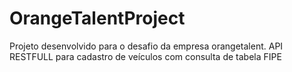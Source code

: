 # OrangeTalentProject
Projeto desenvolvido para o desafio da empresa orangetalent. API RESTFULL para cadastro de veículos com consulta de tabela FIPE
